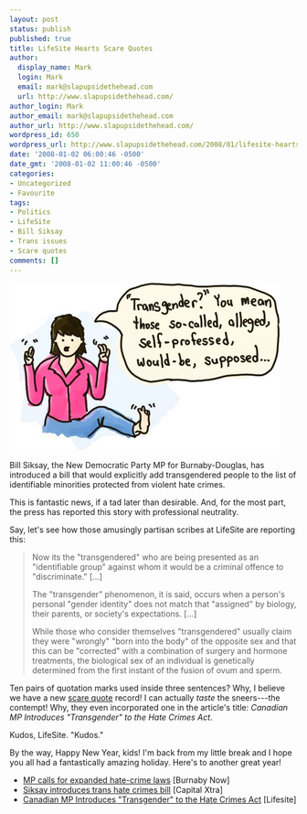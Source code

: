 ```yaml
---
layout: post
status: publish
published: true
title: LifeSite Hearts Scare Quotes
author:
  display_name: Mark
  login: Mark
  email: mark@slapupsidethehead.com
  url: http://www.slapupsidethehead.com/
author_login: Mark
author_email: mark@slapupsidethehead.com
author_url: http://www.slapupsidethehead.com/
wordpress_id: 650
wordpress_url: http://www.slapupsidethehead.com/2008/01/lifesite-hearts-scare-quotes/
date: '2008-01-02 06:00:46 -0500'
date_gmt: '2008-01-02 11:00:46 -0500'
categories:
- Uncategorized
- Favourite
tags:
- Politics
- LifeSite
- Bill Siksay
- Trans issues
- Scare quotes
comments: []
---
```

![Sneer Quotes](/wp-content/media/2008/01/sneer-quotes.jpg)

Bill Siksay, the New Democratic Party MP for Burnaby-Douglas, has introduced a bill that would explicitly add transgendered people to the list of identifiable minorities protected from violent hate crimes.

This is fantastic news, if a tad later than desirable. And, for the most part, the press has reported this story with professional neutrality.

Say, let's see how those amusingly partisan scribes at LifeSite are reporting this:

> Now its the "transgendered" who are being presented as an "identifiable group" against whom it would be a criminal offence to "discriminate." [...]
> 
> The "transgender" phenomenon, it is said, occurs when a person's personal "gender identity" does not match that "assigned" by biology, their parents, or society's expectations. [...]
> 
> While those who consider themselves "transgendered" usually claim they were "wrongly" "born into the body" of the opposite sex and that this can be "corrected" with a combination of surgery and hormone treatments, the biological sex of an individual is genetically determined from the first instant of the fusion of ovum and sperm.

Ten pairs of quotation marks used inside three sentences? Why, I believe we have a new [scare quote](http://en.wikipedia.org/wiki/Scare_quotes "Schooled journalists are taught to avoid them") record! I can actually _taste_ the sneers---the contempt! Why, they even incorporated one in the article's title: _Canadian MP Introduces "Transgender" to the Hate Crimes Act_.

Kudos, LifeSite. "Kudos."

By the way, Happy New Year, kids! I'm back from my little break and I hope you all had a fantastically amazing holiday. Here's to another great year!

- [MP calls for expanded hate-crime laws](http://www.canada.com/burnabynow/news/story.html?id=79b1e29d-7776-47e0-a6f4-4abc4dbdfe45&k=99704) [Burnaby Now]
- [Siksay introduces trans hate crimes bill](http://www.xtra.ca/public/viewstory.aspx?AFF_TYPE=1&STORY_ID=4062&PUB_TEMPLATE_ID=9) [Capital Xtra]
- [Canadian MP Introduces "Transgender" to the Hate Crimes Act](http://www.lifesite.net/ldn/2007/dec/07121303.html) [Lifesite]
